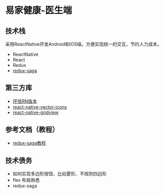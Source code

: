 # 易家健康-医生端
## 技术栈
采用ReactNative开发Android和IOS端，方便实现统一的交互，节约人力成本。
* ReactNative
* React
* Redux
* [redux-saga](https://github.com/yelouafi/redux-saga)

## 第三方库
* [环信RN版本](http://docs.easemob.com/im/react-native)
* [react-native-vector-icons](https://github.com/oblador/react-native-vector-icons)
* [react-native-gridview](https://www.npmjs.com/package/react-native-gridview)

## 参考文档（教程）
* [redux-saga教程](http://leonshi.com/redux-saga-in-chinese/docs/introduction/BeginnerTutorial.html)

## 技术债务
* 如何实现多边形按钮，比如菱形、不规则四边形
* flex 布局熟悉
* redux-saga
